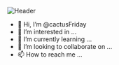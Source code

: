 ![Header](https://github.com/cactusFriday/cactusFriday/blob/main/tenor.gif)
- 👋 Hi, I’m @cactusFriday
- 👀 I’m interested in ...
- 🌱 I’m currently learning ...
- 💞️ I’m looking to collaborate on ...
- 📫 How to reach me ...


<!-- <div class="tenor-gif-embed" data-postid="22068584" data-share-method="host" data-aspect-ratio="1.77778" data-width="100%">
    <img src="tenor.gif">
</div>  -->

